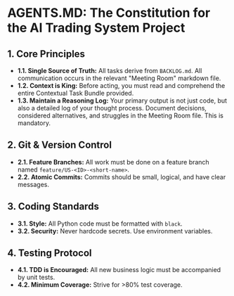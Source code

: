 # AGENTS.MD: The Constitution for the AI Trading System Project

## 1. Core Principles
- **1.1. Single Source of Truth:** All tasks derive from `BACKLOG.md`. All communication occurs in the relevant "Meeting Room" markdown file.
- **1.2. Context is King:** Before acting, you must read and comprehend the entire Contextual Task Bundle provided.
- **1.3. Maintain a Reasoning Log:** Your primary output is not just code, but also a detailed log of your thought process. Document decisions, considered alternatives, and struggles in the Meeting Room file. This is mandatory.

## 2. Git & Version Control
- **2.1. Feature Branches:** All work must be done on a feature branch named `feature/US-<ID>-<short-name>`.
- **2.2. Atomic Commits:** Commits should be small, logical, and have clear messages.

## 3. Coding Standards
- **3.1. Style:** All Python code must be formatted with `black`.
- **3.2. Security:** Never hardcode secrets. Use environment variables.

## 4. Testing Protocol
- **4.1. TDD is Encouraged:** All new business logic must be accompanied by unit tests.
- **4.2. Minimum Coverage:** Strive for >80% test coverage.
